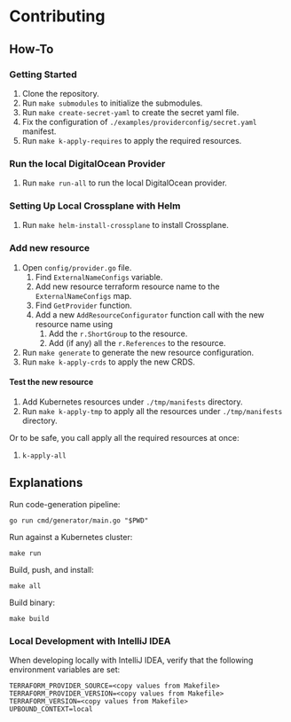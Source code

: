 # Contributing

## How-To

### Getting Started

1. Clone the repository.
2. Run `make submodules` to initialize the submodules.
3. Run `make create-secret-yaml` to create the secret yaml file.
4. Fix the configuration of `./examples/providerconfig/secret.yaml` manifest.
5. Run `make k-apply-requires` to apply the required resources.

### Run the local DigitalOcean Provider

1. Run `make run-all` to run the local DigitalOcean provider.

### Setting Up Local Crossplane with Helm

1. Run `make helm-install-crossplane` to install Crossplane.

### Add new resource

1. Open `config/provider.go` file.
   1. Find `ExternalNameConfigs` variable.
   2. Add new resource terraform resource name to the `ExternalNameConfigs` map.
   3. Find `GetProvider` function.
   4. Add a new `AddResourceConfigurator` function call with the new resource name using
      1. Add the `r.ShortGroup` to the resource.
      2. Add (if any) all the `r.References` to the resource.
2. Run `make generate` to generate the new resource configuration.
3. Run `make k-apply-crds` to apply the new CRDS.

#### Test the new resource

1. Add Kubernetes resources under `./tmp/manifests` directory.
2. Run `make k-apply-tmp` to apply all the resources under `./tmp/manifests` directory.

Or to be safe, you call apply all the required resources at once:

1. `k-apply-all`

## Explanations

Run code-generation pipeline:

```console
go run cmd/generator/main.go "$PWD"
```

Run against a Kubernetes cluster:

```console
make run
```

Build, push, and install:

```console
make all
```

Build binary:

```console
make build
```

### Local Development with IntelliJ IDEA

When developing locally with IntelliJ IDEA, verify that the following environment variables are set:

```shell
TERRAFORM_PROVIDER_SOURCE=<copy values from Makefile>
TERRAFORM_PROVIDER_VERSION=<copy values from Makefile>
TERRAFORM_VERSION=<copy values from Makefile>
UPBOUND_CONTEXT=local
```
